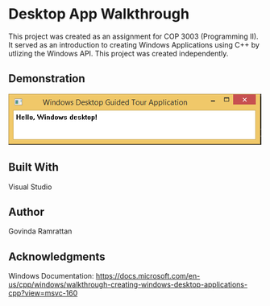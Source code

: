 # Desktop App Walkthrough
This project was created as an assignment for COP 3003 (Programming II). It served as an introduction to creating Windows Applications using C++ by utlizing the Windows API. This project was created independently.

## Demonstration
![screenshot](screenshot.png) 


## Built With
Visual Studio

## Author
Govinda Ramrattan


## Acknowledgments
Windows Documentation: https://docs.microsoft.com/en-us/cpp/windows/walkthrough-creating-windows-desktop-applications-cpp?view=msvc-160
